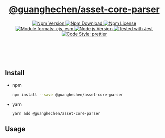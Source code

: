 <header>
  <h1 align="center">
    <a href="https://github.com/guanghechen/yozora/tree/main/packages/asset-core-parser#readme">@guanghechen/asset-core-parser</a>
  </h1>
  <div align="center">
    <a href="https://www.npmjs.com/package/@guanghechen/asset-core-parser">
      <img
        alt="Npm Version"
        src="https://img.shields.io/npm/v/@guanghechen/asset-core-parser.svg"
      />
    </a>
    <a href="https://www.npmjs.com/package/@guanghechen/asset-core-parser">
      <img
        alt="Npm Download"
        src="https://img.shields.io/npm/dm/@guanghechen/asset-core-parser.svg"
      />
    </a>
    <a href="https://www.npmjs.com/package/@guanghechen/asset-core-parser">
      <img
        alt="Npm License"
        src="https://img.shields.io/npm/l/@guanghechen/asset-core-parser.svg"
      />
    </a>
    <a href="#install">
      <img
        alt="Module formats: cjs, esm"
        src="https://img.shields.io/badge/module_formats-cjs%2C%20esm-green.svg"
      />
    </a>
    <a href="https://github.com/nodejs/node">
      <img
        alt="Node.js Version"
        src="https://img.shields.io/node/v/@guanghechen/asset-core-parser"
      />
    </a>
    <a href="https://github.com/facebook/jest">
      <img
        alt="Tested with Jest"
        src="https://img.shields.io/badge/tested_with-jest-9c465e.svg"
      />
    </a>
    <a href="https://github.com/prettier/prettier">
      <img
        alt="Code Style: prettier"
        src="https://img.shields.io/badge/code_style-prettier-ff69b4.svg?style=flat-square"
      />
    </a>
  </div>
</header>
<br/>

## Install

* npm

  ```bash
  npm install --save @guanghechen/asset-core-parser
  ```

* yarn

  ```bash
  yarn add @guanghechen/asset-core-parser
  ```

## Usage

